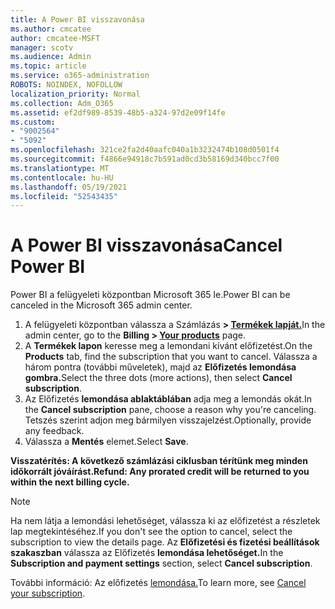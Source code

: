 ```yaml
---
title: A Power BI visszavonása
ms.author: cmcatee
author: cmcatee-MSFT
manager: scotv
ms.audience: Admin
ms.topic: article
ms.service: o365-administration
ROBOTS: NOINDEX, NOFOLLOW
localization_priority: Normal
ms.collection: Adm_O365
ms.assetid: ef2df989-8539-48b5-a324-97d2e09f14fe
ms.custom:
- "9002564"
- "5092"
ms.openlocfilehash: 321ce2fa2d40aafc040a1b3232474b108d0501f4
ms.sourcegitcommit: f4866e94918c7b591ad0cd3b58169d340bcc7f00
ms.translationtype: MT
ms.contentlocale: hu-HU
ms.lasthandoff: 05/19/2021
ms.locfileid: "52543435"
---
```

# <a name="cancel-power-bi"></a><span data-ttu-id="1d99a-102">A Power BI visszavonása</span><span class="sxs-lookup"><span data-stu-id="1d99a-102">Cancel Power BI</span></span>

<span data-ttu-id="1d99a-103">Power BI a felügyeleti központban Microsoft 365 le.</span><span class="sxs-lookup"><span data-stu-id="1d99a-103">Power BI can be canceled in the Microsoft 365 admin center.</span></span>

1. <span data-ttu-id="1d99a-104">A felügyeleti központban válassza a Számlázás **> [Termékek lapját.](https://go.microsoft.com/fwlink/p/?linkid=842054)**</span><span class="sxs-lookup"><span data-stu-id="1d99a-104">In the admin center, go to the **Billing > [Your products](https://go.microsoft.com/fwlink/p/?linkid=842054)** page.</span></span>
2. <span data-ttu-id="1d99a-105">A **Termékek lapon** keresse meg a lemondani kívánt előfizetést.</span><span class="sxs-lookup"><span data-stu-id="1d99a-105">On the **Products** tab, find the subscription that you want to cancel.</span></span> <span data-ttu-id="1d99a-106">Válassza a három pontra (további műveletek), majd az **Előfizetés lemondása gombra.**</span><span class="sxs-lookup"><span data-stu-id="1d99a-106">Select the three dots (more actions), then select **Cancel subscription**.</span></span>
3. <span data-ttu-id="1d99a-107">Az Előfizetés **lemondása ablaktáblában** adja meg a lemondás okát.</span><span class="sxs-lookup"><span data-stu-id="1d99a-107">In the **Cancel subscription** pane, choose a reason why you're canceling.</span></span> <span data-ttu-id="1d99a-108">Tetszés szerint adjon meg bármilyen visszajelzést.</span><span class="sxs-lookup"><span data-stu-id="1d99a-108">Optionally, provide any feedback.</span></span>
4. <span data-ttu-id="1d99a-109">Válassza a **Mentés** elemet.</span><span class="sxs-lookup"><span data-stu-id="1d99a-109">Select **Save**.</span></span>

<span data-ttu-id="1d99a-110">**Visszatérítés: A következő számlázási ciklusban térítünk meg minden időkorrált jóváírást.**</span><span class="sxs-lookup"><span data-stu-id="1d99a-110">**Refund: Any prorated credit will be returned to you within the next billing cycle.**</span></span>

> [!NOTE]
> <span data-ttu-id="1d99a-111">Ha nem látja a lemondási lehetőséget, válassza ki az előfizetést a részletek lap megtekintéséhez.</span><span class="sxs-lookup"><span data-stu-id="1d99a-111">If you don't see the option to cancel, select the subscription to view the details page.</span></span> <span data-ttu-id="1d99a-112">Az **Előfizetési és fizetési beállítások szakaszban** válassza az Előfizetés **lemondása lehetőséget.**</span><span class="sxs-lookup"><span data-stu-id="1d99a-112">In the **Subscription and payment settings** section, select **Cancel subscription**.</span></span>

<span data-ttu-id="1d99a-113">További információ: Az előfizetés [lemondása.](/microsoft-365/commerce/subscriptions/cancel-your-subscription)</span><span class="sxs-lookup"><span data-stu-id="1d99a-113">To learn more, see [Cancel your subscription](/microsoft-365/commerce/subscriptions/cancel-your-subscription).</span></span>